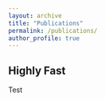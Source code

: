 ```yaml
---
layout: archive
title: "Publications"
permalink: /publications/
author_profile: true
---
```


## Highly Fast

Test
